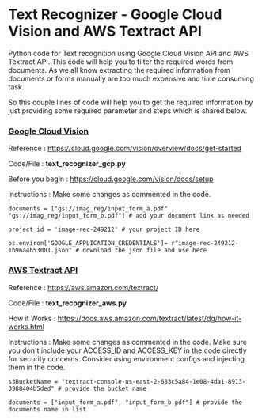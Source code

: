 # Text Recognizer - Google Cloud Vision and AWS Textract API

Python code for Text recognition using Google Cloud Vision API and AWS Textract API. This code will help you to filter the required words from documents. As we all know extracting the required information from documents or forms manually are too much expensive and time consuming task.  

So this couple lines of code will help you to get the required information by just providing some required parameter and steps which is shared below.



### <u>Google Cloud Vision</u>

Reference : https://cloud.google.com/vision/overview/docs/get-started

Code/File :  **text_recognizer_gcp.py** 

Before you begin : https://cloud.google.com/vision/docs/setup

Instructions : Make some changes as commented in the code. 

`documents = ["gs://imag_reg/input_form_a.pdf" , "gs://imag_reg/input_form_b.pdf"] # add your document link as needed`

`project_id = 'image-rec-249212' # your project ID here`

`os.environ['GOOGLE_APPLICATION_CREDENTIALS']= r"image-rec-249212-1b96a4b53001.json" # download the json file and use here`



### <u>AWS Textract API</u>

Reference : https://aws.amazon.com/textract/

Code/File :  **text_recognizer_aws.py** 

How it Works : https://docs.aws.amazon.com/textract/latest/dg/how-it-works.html 

Instructions : Make some changes as commented in the code. Make sure you don't include your ACCESS_ID 						and ACCESS_KEY in the code directly for security concerns. Consider using environment 						configs and injecting them in the code.



`s3BucketName = "textract-console-us-east-2-683c5a84-1e08-4da1-8913-3988404b5ded" # provide the bucket name`

`documents = ["input_form_a.pdf", "input_form_b.pdf"] # provide the documents name in list`







